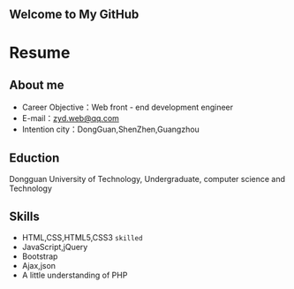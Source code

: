 ## Welcome to My GitHub

# Resume
## About me
- Career Objective：Web front - end development engineer
- E-mail：zyd.web@qq.com
- Intention city：DongGuan,ShenZhen,Guangzhou
 
## Eduction
  Dongguan University of Technology, Undergraduate, computer science and Technology

## Skills
 - HTML,CSS,HTML5,CSS3 `skilled`
 - JavaScript,jQuery
 - Bootstrap
 - Ajax,json
 - A little understanding of PHP

